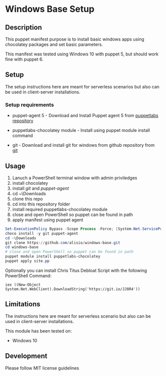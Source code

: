 # Windows Base Setup

## Description
This puppet manifest purpose is to install basic windows apps using chocolatey packages and set basic parameters.


This manifest was tested using Windows 10 with puppet 5, but should work fine with puppet 6.

## Setup

The setup instructions here are meant for serverless scenarios but also can be used in client-server installations.

### Setup requirements

* puppet-agent 5 - Download and Install Puppet agent 5 from [puppetlabs repository](https://downloads.puppetlabs.com/windows/puppet5/puppet-agent-x64-latest.msi)
* puppetlabs-chocolatey module - Install using puppet module install command

* git - Download and install git for windows from github repository from [git](https://github.com/git-for-windows/git/releases/download/v2.26.2.windows.1/Git-2.26.2-64-bit.exe)



## Usage

1. Lanuch a PowerShell terminal window with admin priviledges
1. install chocolatey
1. install *git* and *puppet-agent*
2. cd ~\Downloads
3. clone this repo
4. cd into this repository folder
5. install required puppetlabs-chocolatey module
6. close and open PowerShell so puppet can be found in path
7. apply manifest using puppet agent


 
```powershell
Set-ExecutionPolicy Bypass -Scope Process -Force; [System.Net.ServicePointManager]::SecurityProtocol = [System.Net.ServicePointManager]::SecurityProtocol -bor 3072; iex ((New-Object System.Net.WebClient).DownloadString('https://chocolatey.org/install.ps1'))
choco install -y git puppet-agent
cd ~\Downloads
git clone https://github.com/alisio/windows-base.git
cd windows-base
# close and open PowerShell so puppet can be found in path
puppet module install puppetlabs-chocolatey
puppet apply site.pp
```

Optionally you can install Chris Titus Debloat Script with the following PowerShell Command:

```
iex ((New-Object System.Net.WebClient).DownloadString('https://git.io/JJ8R4'))
```

## Limitations

The instructions here are meant for serverless scenario but also can be used in client-server installations.


This module has been tested on:

* Windows 10

## Development

Please follow MIT license guidelines
